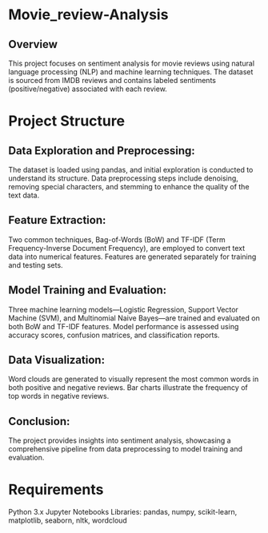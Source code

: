 # Movie_review-Analysis
## Overview
This project focuses on sentiment analysis for movie reviews using natural language processing (NLP) and machine learning techniques. The dataset is sourced from IMDB reviews and contains labeled sentiments (positive/negative) associated with each review.

# Project Structure
## Data Exploration and Preprocessing:

The dataset is loaded using pandas, and initial exploration is conducted to understand its structure.
Data preprocessing steps include denoising, removing special characters, and stemming to enhance the quality of the text data.

## Feature Extraction:

Two common techniques, Bag-of-Words (BoW) and TF-IDF (Term Frequency-Inverse Document Frequency), are employed to convert text data into numerical features.
Features are generated separately for training and testing sets.

## Model Training and Evaluation:

Three machine learning models—Logistic Regression, Support Vector Machine (SVM), and Multinomial Naive Bayes—are trained and evaluated on both BoW and TF-IDF features.
Model performance is assessed using accuracy scores, confusion matrices, and classification reports.

## Data Visualization:

Word clouds are generated to visually represent the most common words in both positive and negative reviews.
Bar charts illustrate the frequency of top words in negative reviews.

## Conclusion:

The project provides insights into sentiment analysis, showcasing a comprehensive pipeline from data preprocessing to model training and evaluation.

# Requirements
Python 3.x
Jupyter Notebooks
Libraries: pandas, numpy, scikit-learn, matplotlib, seaborn, nltk, wordcloud
